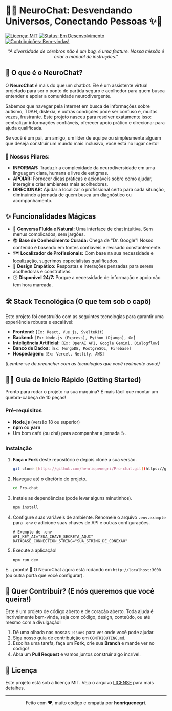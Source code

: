 # 🧠✨ NeuroChat: Desvendando Universos, Conectando Pessoas ✨🧠

[![Licença: MIT](https://img.shields.io/badge/Licença-MIT-9942A8?style=for-the-badge)](https://opensource.org/licenses/MIT)
[![Status: Em Desenvolvimento](https://img.shields.io/badge/STATUS-EM%20DESENVOLVIMENTO-GREEN?style=for-the-badge)](https://github.com/henriquenegri/Pro-chat)
[![Contribuições: Bem-vindas!](https://img.shields.io/badge/CONTRIBUIÇÕES-BEM--VINDAS-ORANGE?style=for-the-badge)](https://github.com/henriquenegri/Pro-chat/blob/main/CONTRIBUTING.md)

<p align="center">
  <em>"A diversidade de cérebros não é um bug, é uma feature. Nossa missão é criar o manual de instruções."</em>
</p>

## 🚀 O que é o NeuroChat?

O **NeuroChat** é mais do que um chatbot. Ele é um assistente virtual projetado para ser o ponto de partida seguro e acolhedor para quem busca entender e apoiar a comunidade neurodivergente.

Sabemos que navegar pela internet em busca de informações sobre autismo, TDAH, dislexia, e outras condições pode ser confuso e, muitas vezes, frustrante. Este projeto nasceu para resolver exatamente isso: centralizar informações confiáveis, oferecer apoio prático e direcionar para ajuda qualificada.

Se você é um pai, um amigo, um líder de equipe ou simplesmente alguém que deseja construir um mundo mais inclusivo, você está no lugar certo!

### 🎯 Nossos Pilares:

* **INFORMAR:** Traduzir a complexidade da neurodiversidade em uma linguagem clara, humana e livre de estigmas.
* **APOIAR:** Fornecer dicas práticas e acionáveis sobre como ajudar, interagir e criar ambientes mais acolhedores.
* **DIRECIONAR:** Ajudar a localizar o profissional certo para cada situação, diminuindo a jornada de quem busca um diagnóstico ou acompanhamento.

## ✨ Funcionalidades Mágicas

* 💬 **Conversa Fluida e Natural:** Uma interface de chat intuitiva. Sem menus complicados, sem jargões.
* 📚 **Base de Conhecimento Curada:** Chega de "Dr. Google"! Nosso conteúdo é baseado em fontes confiáveis e revisado constantemente.
* 🗺️ **Localizador de Profissionais:** Com base na sua necessidade e localização, sugerimos especialistas qualificados.
* 💖 **Design Empático:** Respostas e interações pensadas para serem acolhedoras e construtivas.
* 🕒 **Disponível 24/7:** Porque a necessidade de informação e apoio não tem hora marcada.

## 🛠️ Stack Tecnológica (O que tem sob o capô)

Este projeto foi construído com as seguintes tecnologias para garantir uma experiência robusta e escalável:

* **Frontend:** `[Ex: React, Vue.js, SvelteKit]`
* **Backend:** `[Ex: Node.js (Express), Python (Django), Go]`
* **Inteligência Artificial:** `[Ex: OpenAI API, Google Gemini, Dialogflow]`
* **Banco de Dados:** `[Ex: MongoDB, PostgreSQL, Firebase]`
* **Hospedagem:** `[Ex: Vercel, Netlify, AWS]`

*(Lembre-se de preencher com as tecnologias que você realmente usou!)*

## 🏃‍♂️ Guia de Início Rápido (Getting Started)

Pronto para rodar o projeto na sua máquina? É mais fácil que montar um quebra-cabeça de 10 peças!

### Pré-requisitos

* **Node.js** (versão 18 ou superior)
* **npm** ou **yarn**
* Um bom café (ou chá) para acompanhar a jornada ☕.

### Instalação

1.  **Faça o Fork** deste repositório e depois clone a sua versão.
    ```bash
    git clone [https://github.com/henriquenegri/Pro-chat.git](https://github.com/henriquenegri/Pro-chat.git)
    ```
2.  Navegue até o diretório do projeto.
    ```bash
    cd Pro-chat
    ```
3.  Instale as dependências (pode levar alguns minutinhos).
    ```bash
    npm install
    ```
4.  Configure suas variáveis de ambiente. Renomeie o arquivo `.env.example` para `.env` e adicione suas chaves de API e outras configurações.
    ```env
    # Exemplo de .env
    API_KEY_AI="SUA_CHAVE_SECRETA_AQUI"
    DATABASE_CONNECTION_STRING="SUA_STRING_DE_CONEXAO"
    ```
5.  Execute a aplicação!
    ```bash
    npm run dev
    ```

E... pronto! 🚀 O NeuroChat agora está rodando em `http://localhost:3000` (ou outra porta que você configurar).

## 🤝 Quer Contribuir? (E nós queremos que você queira!)

Este é um projeto de código aberto e de coração aberto. Toda ajuda é incrivelmente bem-vinda, seja com código, design, conteúdo, ou até mesmo com a divulgação!

1.  Dê uma olhada nas nossas `Issues` para ver onde você pode ajudar.
2.  Siga nosso guia de contribuição em `CONTRIBUTING.md`.
3.  Escolha uma tarefa, faça um **Fork**, crie sua **Branch** e mande ver no código!
4.  Abra um **Pull Request** e vamos juntos construir algo incrível.

## 📜 Licença

Este projeto está sob a licença MIT. Veja o arquivo [LICENSE](LICENSE) para mais detalhes.

---

<p align="center">
  Feito com ❤️, muito código e empatia por <strong>henriquenegri</strong>.
</p>
